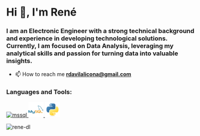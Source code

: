 <h1 align="left">Hi 👋, I'm René</h1>
<h3 align="left">I am an Electronic Engineer with a strong technical background and experience in developing technological solutions. Currently, I am focused on Data Analysis, leveraging my analytical skills and passion for turning data into valuable insights.</h3>

- 📫 How to reach me **rdavilalicona@gmail.com**


<h3 align="left">Languages and Tools:</h3>
<p align="left"> <a href="https://www.microsoft.com/en-us/sql-server" target="_blank" rel="noreferrer"> <img src="https://www.svgrepo.com/show/303229/microsoft-sql-server-logo.svg" alt="mssql" width="40" height="40"/> </a> <a href="https://www.mysql.com/" target="_blank" rel="noreferrer"> <img src="https://raw.githubusercontent.com/devicons/devicon/master/icons/mysql/mysql-original-wordmark.svg" alt="mysql" width="40" height="40"/> </a> <a href="https://www.python.org" target="_blank" rel="noreferrer"> <img src="https://raw.githubusercontent.com/devicons/devicon/master/icons/python/python-original.svg" alt="python" width="40" height="40"/> </a> </p>

<p><img align="center" src="https://github-readme-stats.vercel.app/api/top-langs?username=rene-dl&show_icons=true&locale=en&layout=compact" alt="rene-dl" /></p>
